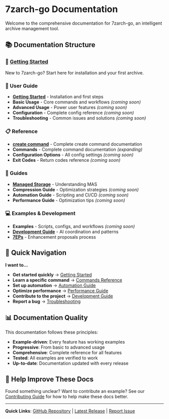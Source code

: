 # 7zarch-go Documentation

Welcome to the comprehensive documentation for 7zarch-go, an intelligent archive management tool.

## 📚 Documentation Structure

### 🚀 [Getting Started](user-guide/getting-started.md)
New to 7zarch-go? Start here for installation and your first archive.

### 📖 User Guide
- **[Getting Started](user-guide/getting-started.md)** - Installation and first steps
- **Basic Usage** - Core commands and workflows *(coming soon)*
- **Advanced Usage** - Power user features *(coming soon)*
- **Configuration** - Complete config reference *(coming soon)*
- **Troubleshooting** - Common issues and solutions *(coming soon)*

### 📋 Reference
- **[create command](reference/commands/create.md)** - Complete create command documentation
- **Commands** - Complete command documentation *(expanding)*
- **Configuration Options** - All config settings *(coming soon)*
- **Exit Codes** - Return codes reference *(coming soon)*

### 🔧 Guides
- **[Managed Storage](guides/managed-storage.md)** - Understanding MAS
- **Compression Guide** - Optimization strategies *(coming soon)*
- **Automation Guide** - Scripting and CI/CD *(coming soon)*
- **Performance Guide** - Optimization tips *(coming soon)*

### 💻 Examples & Development
- **Examples** - Scripts, configs, and workflows *(coming soon)*
- **[Development Guide](../DEVELOPMENT.md)** - AI coordination and patterns
- **[7EPs](7eps/)** - Enhancement proposals process

## 🎯 Quick Navigation

**I want to...**
- **Get started quickly** → [Getting Started](user-guide/getting-started.md)
- **Learn a specific command** → [Commands Reference](reference/commands/)
- **Set up automation** → [Automation Guide](guides/automation-guide.md)
- **Optimize performance** → [Performance Guide](guides/performance-guide.md)
- **Contribute to the project** → [Development Guide](development/DEVELOPMENT.md)
- **Report a bug** → [Troubleshooting](user-guide/troubleshooting.md)

## 📊 Documentation Quality

This documentation follows these principles:
- **Example-driven**: Every feature has working examples
- **Progressive**: From basic to advanced usage
- **Comprehensive**: Complete reference for all features
- **Tested**: All examples are verified to work
- **Up-to-date**: Documentation updated with every release

## 🤝 Help Improve These Docs

Found something unclear? Want to contribute an example? See our [Contributing Guide](development/contributing.md) for how to help make these docs better.

---

**Quick Links**: [GitHub Repository](https://github.com/adamstac/7zarch-go) | [Latest Release](https://github.com/adamstac/7zarch-go/releases) | [Report Issue](https://github.com/adamstac/7zarch-go/issues)